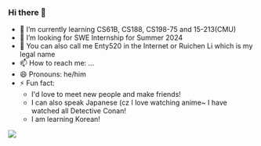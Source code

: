 ### Hi there 👋

- 🌱 I’m currently learning CS61B, CS188, CS198-75 and 15-213(CMU)
- 🤔 I’m looking for SWE Internship for Summer 2024
- 💬 You can also call me Enty520 in the Internet or Ruichen Li which is my legal name
- 📫 How to reach me: ...
- 😄 Pronouns: he/him
- ⚡ Fun fact: 
  - I'd love to meet new people and make friends! 
  - I can also speak Japanese (cz I love watching anime~ I have watched all Detective Conan!
  - I am learning Korean!

![](https://github-readme-stats.vercel.app/api?username=520Enterprise)
